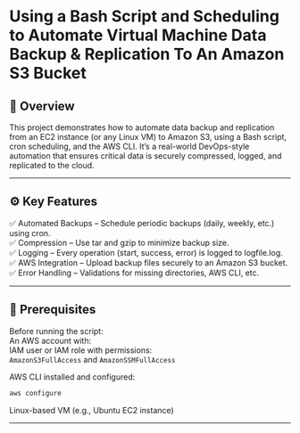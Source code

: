 # Using a Bash Script and Scheduling to Automate Virtual Machine Data Backup & Replication To An Amazon S3 Bucket

## 🧠 Overview
This project demonstrates how to automate data backup and replication from an EC2 instance (or any Linux VM) to Amazon S3, using a Bash script, cron scheduling, and the AWS CLI.
It’s a real-world DevOps-style automation that ensures critical data is securely compressed, logged, and replicated to the cloud.

---

## ⚙️ Key Features

✅ Automated Backups – Schedule periodic backups (daily, weekly, etc.) using cron. <br>
✅ Compression – Use tar and gzip to minimize backup size. <br> 
✅ Logging – Every operation (start, success, error) is logged to logfile.log. <br>
✅ AWS Integration – Upload backup files securely to an Amazon S3 bucket. <br>
✅ Error Handling – Validations for missing directories, AWS CLI, etc. <br>

---

## 🧩 Prerequisites

Before running the script: <br>
An AWS account with: <br> 
IAM user or IAM role with permissions: <br>
`AmazonS3FullAccess` and `AmazonSSMFullAccess` <br>

AWS CLI installed and configured:
```bash
aws configure
```
Linux-based VM (e.g., Ubuntu EC2 instance)

---












